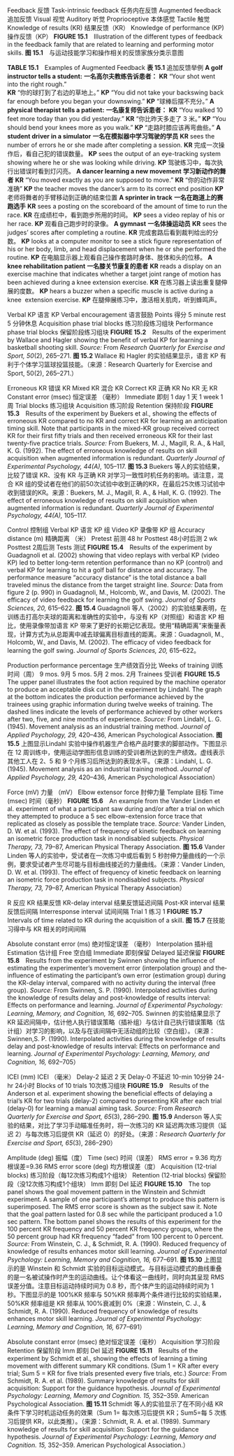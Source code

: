 Feedback 反馈
Task-intrinsic feedback 任务内在反馈
Augmented feedback 追加反馈
Visual 视觉
Auditory 听觉
Proprioceptive 本体感觉
Tactile 触觉
Knowledge of results (KR) 结果反馈（KR）
Knowledge of performance (KP) 操作反馈（KP）
**FIGURE 15.1** Illustration of the different types of feedback in the feedback family that are related to learning and performing ­motor skills.
**图 15.1** 与运动技能学习和操作相关的反馈家族分类示意图

**TABLE 15.1** Examples of Augmented Feedback
**表 15.1** 追加反馈举例
**A golf instructor tells a student:**
**一名高尔夫教练告诉患者：**
**KR**  “Your shot went into the right rough.”  
**KR**  “你的球打到了右边的草地上。”
**KP**   “You did not take your backswing back far enough before you began your downswing.”
**KP**   “球棒后摆不充分。”
**A physical therapist tells a patient:**
**一名康复师告诉患者：**
**KR**   “You walked 10 feet more today than you did yesterday.”
**KR**  “你比昨天多走了 3 米。”
**KP**  “You should bend your knees more as you walk.” 
**KP**   “走路时膝应该再弯曲些。”
**A student driver in a simulator**
**一名在模拟器中学习驾驶的学员**
**KR**   sees the number of errors he or she made after completing a session.
**KR**  完成一次操作后，看自己犯的错误数量。
**KP**   sees the output of an eye-tracking system showing where he or she was looking while driving. 
**KP**   驾驶练习中，每次执行出错误时看到灯闪亮。
**A dancer learning a new movement**
**学习新动作的舞者**
**KR**    “You moved exactly as you are supposed to move.”
**KR**  “你的动作非常准确”
**KP**   the teacher moves the dancer’s arm to its correct end position
**KP**  老师将舞者的手臂移动到正确的结束位置
**A sprinter in track**
**一名在跑道上的赛跑选手**
**KR**   sees a posting on the scoreboard of the amount of time to run  the race.
**KR**  在成绩栏中，看到跑步所用的时间。
**KP**  sees a video replay of his or her race.
**KP**   观看自己跑步时的录像。
**A gymnast**
**一名体操运动员**
**KR**  sees the judges’ scores after completing a routine.
**KR**  完成套路后看到裁判给出的分数。
**KP**   looks at a computer monitor to see a stick figure representation   of his or her body, limb, and head displacement when he or   she performed the routine.
**KP**  在电脑显示器上观看自己操作套路时身体、肢体和头的位移。
**A knee rehabilitation patient**
**一名膝关节康复的患者**
**KR**   reads a display on an exercise machine that indicates whether   a target joint range of motion has been achieved during a knee   extension exercise. 
**KR**  在练习器上读出重复腿伸展的度数。
**KP**   hears a buzzer when a specific muscle is active during a knee ­  extension exercise.
**KP**  在腿伸展练习中，激活相关肌肉，听到蜂鸣声。

Verbal KP 语言 KP
Verbal encouragement 语言鼓励
Points 得分
5 minute rest 5 分钟休息
Acquisition phase trial blocks 练习阶段练习组块
Performance phase trial blocks 保留阶段练习组块
**FIGURE 15.2** Results of the experiment by Wallace and Hagler showing the benefit of verbal KP for learning a basketball shooting skill.  *Source:* From *Research Quarterly for Exercise and Sport, 50*(2), 265–271.
**图 15.2** Wallace 和 Hagler 的实验结果显示，语言 KP 有利于个体学习篮球投篮技能。（来源：Research Quarterly for Exercise and Sport, 50(2), 265–271.）

Erroneous KR 错误 KR
Mixed KR 混合 KR
Correct KR 正确 KR
No KR 无 KR
Constant error (msec) 恒定误差 （毫秒） 
Immediate 即刻
1 day 1 天
1 week 1 周
Trial blocks 练习组块
Acquisition 练习阶段
Retention 保持阶段
**FIGURE 15.3** Results of the experiment by Buekers et al., showing the effects of erroneous KR compared to no KR and correct KR for learning an anticipation timing skill. Note that participants in the mixed-KR group received correct KR for their first fifty trials and then received erroneous KR for their last twenty-five practice trials. *Source:* From Buekers, M. J., Magill, R. A., & Hall, K. G. (1992). The effect of erroneous knowledge of results on skill acquisition when augmented information is redundant. ­*Quarterly Journal of Experimental Psychology, 44(A),* 105–117.
**图 15.3** Buekers 等人的实验结果，比较了错误 KR、没有 KR 与正确 KR 对学习一致性时机任务的影响。请注意，混合 KR 组的受试者在他们的前50次试验中收到正确的KR，在最后25次练习试验中收到错误的KR。来源：Buekers, M. J., Magill, R. A., & Hall, K. G. (1992). The effect of erroneous knowledge of results on skill acquisition when augmented information is redundant. ­*Quarterly Journal of Experimental Psychology, 44(A),* 105–117.

Control 控制组
Verbal KP 语言 KP 组
Video KP 录像带 KP 组
Accuracy distance (m) 精确距离 （米）
Pretest 前测
48 hr Posttest 48小时后测
2 wk Posttest 2周后测
Tests 测试
**FIGURE 15.4** Results of the experiment by Guadagnoli et al. (2002) showing that video replays with verbal KP (video KP) led to better long-term retention performance than no KP (control) and verbal KP for learning to hit a golf ball for distance and accuracy. The performance measure “accuracy distance” is the total distance a ball traveled minus the distance from the target straight line. *Source:* Data from figure 2 (p. 990) in Guadagnoli, M., Holcomb, W., and Davis, M. (2002). The efficacy of video feedback for learning the golf swing. *Journal of Sports Sciences, 20,* 615–622.
**图 15.4** Guadagnoli 等人（2002）的实验结果表明，在训练击打高尔夫球的距离和准确性的实验中，与没有 KP（对照组）和语言 KP 相比，使用录像带加语言 KP 带来了更好的长期记忆表现。使用“精确距离”来衡量表现，计算方式为从总距离中减去球偏离目标直线的距离。来源：Guadagnoli, M., Holcomb, W., and Davis, M. (2002). The efficacy of video feedback for learning the golf swing. *Journal of Sports Sciences, 20,* 615–622。

Production performance percentage 生产绩效百分比
Weeks of training 训练时间（周）
9 mos. 9月
5 mos. 5月
2 mos. 2月
Trainees 受训者
**FIGURE 15.5** The upper panel illustrates the foot action ­required by the machine operator to produce an acceptable disk cut in the experiment by Lindahl. The graph at the bottom indicates the production performance achieved by the trainees using graphic information during twelve weeks of training. The dashed lines indicate the levels of performance achieved by other workers after two, five, and nine months of experience. *Source:* From Lindahl, L. G. (1945). Movement analysis as an industrial training method. *Journal of Applied Psychology, 29,* 420–436, American ­Psychological Association.
**图15.5** 上图显示Lindahl 实验中操作机器生产合格产品时要求的脚部动作。下图显示在 12 周训练中，使用运动学图形信息训练的受训者所达到的生产绩效。虚线表示其他工人在 2、5 和 9 个月练习后所达到的表现水平。（来源：Lindahl, L. G. (1945). Movement analysis as an industrial training method. *Journal of Applied Psychology, 29,* 420–436, American ­Psychological Association）

Force (mV) 力量 （mV）
Elbow extensor force 肘伸力量
Template 目标
Time (msec) 时间（毫秒）
**FIGURE 15.6** An example from the Vander Linden et al. experiment of what a participant saw during and/or after a trial on which they attempted to produce a 5 sec elbow-­extension force trace that replicated as closely as possible the template trace. *Source:* Vander Linden, D. W. et al. (1993). The effect of frequency of kinetic feedback on learning an isometric force production task in nondisabled subjects. *Physical Therapy,* *73,* 79–87, American Physical Therapy Association.
**图 15.6** Vander Linden 等人的实验中，受试者在一次练习中或后看到 5 秒肘伸力量曲线的一个示例，要求受试者产生尽可能与目标曲线接近的力量曲线。（来源：Vander Linden, D. W. et al. (1993). The effect of frequency of kinetic feedback on learning an isometric force production task in nondisabled subjects. *Physical Therapy,* *73,* 79–87, American Physical Therapy Association）

R 反应
KR 结果反馈
KR-delay interval  结果反馈延迟间隔
Post-KR interval 结果反馈后间隔
Interresponse interval 试间间隔
Trial 1 练习 1
**FIGURE 15.7** Intervals of time related to KR ­during the acquisition of a skill.
**图 15.7** 在技能习得中与 KR 相关的时间间隔

Absolute constant error (ms) 绝对恒定误差 （毫秒）
Interpolation 插补组
Estimation 估计组
Free 空白组
Immediate 即刻保留
Delayed 延迟保留
**FIGURE 15.8** Results from the experiment by Swinnen showing the influence of estimating the ­experimenter’s movement error (interpolation group) and the­ ­influence of estimating the participant’s own error (estimation group) during the KR-delay interval, compared with no activity during the interval (free group). *Source:* From Swinnen, 
S. P. (1990). Interpolated activities during the knowledge of results delay and post-knowledge of results interval: Effects on performance and learning. *Journal of Experimental Psychology: Learning, Memory, and Cognition, 16,* 692–705.
Swinnen 的实验结果显示了 KR 延迟间隔中，估计他人执行错误策略（插补组）与估计自己执行错误策略（估计组）对学习的影响，以及与在该间隔中无活动组的比较（空白组）。（来源：Swinnen,S. P. (1990). Interpolated activities during the knowledge of results delay and post-knowledge of results interval: Effects on performance and learning. *Journal of Experimental Psychology: Learning, Memory, and Cognition, 16,* 692–705）

ICEI (mm) ICEI （毫米）
Delay-2 延迟 2 天
Delay-0 不延迟
10-min 10分钟
24-hr 24小时
Blocks of 10 trials 10次练习组块
**FIGURE 15.9** Results of the Anderson et al. experiment showing the beneficial effects of delaying a trial’s KR for two trials (delay-2) compared to presenting KR after each trial (delay-0) for learning a manual aiming task. *Source:* From *Research Quarterly for Exercise and Sport, 65*(3), 286–290.
**图 15.9** Anderson 等人实验的结果，对比了学习手动瞄准任务时，将一次练习的 KR 延迟两次练习提供（延迟 2）与每次练习后提供 KR（延迟 0）的好处。（来源：*Research Quarterly for Exercise and Sport, 65*(3), 286–290）

Amplitude (deg) 振幅（度）
Time (sec) 时间（误差）
RMS error = 9.36 均方根误差=9.36
RMS error score (deg) 均方根误差（度）
Acquisition (12-trial blocks) 练习阶段（每12次练习构成1个组块）
Retention (12-trial blocks) 保留阶段（没12次练习构成1个组块）
Imm 即刻
Del 延迟
**FIGURE 15.10** The top panel shows the goal movement pattern in the ­Winstein and Schmidt experiment. A sample of one participant’s attempt to produce this pattern is superimposed. The RMS error score is shown as the subject saw it. Note that the goal pattern lasted for 0.8 sec while the participant produced a 1.0 sec pattern. The bottom panel shows the results of this experiment for the 100 percent KR frequency and 50 percent KR frequency groups, where the 50 percent group had KR ­frequency “faded” from 100 percent to 0 percent. *Source:* From Winstein, C. J., & Schmidt, R. A. (1990). Reduced frequency of knowledge of results enhances motor skill learning.  *Journal of Experimental Psychology: Learning, Memory and Cognition, 16,* 677–691.
**图 15.10** 上图显示的是  Winstein 和 Schmidt 实验的目标运动模式。与目标运动模式的曲线重叠的是一名被试操作时产生的运动曲线。让个体看这一曲线时，同时向其呈现 RMS 误差分值。注意目标运动持续时间为 0.8 秒，而个体产生的运动持续时间为 1 秒。下图显示的是 100%KR 频率与 50%KR 频率两个条件进行比较的实验结果，50%KR 频率组是 KR 频率从 100%衰减到 0%（来源：Winstein, C. J., & Schmidt, R. A. (1990). Reduced frequency of knowledge of results enhances motor skill learning. *Journal of Experimental Psychology: Learning, Memory and Cognition, 16,* 677–691）

Absolute constant error (msec) 绝对恒定误差（毫秒）
Acquisition 学习阶段
Retention 保留阶段
Imm 即刻
Del 延迟
**FIGURE 15.11** Results of the experiment by Schmidt et al., showing the ­effects of learning a timing movement with different summary KR conditions. (Sum 1 = KR after every trial; Sum 5 = KR for five trials presented every five trials, etc.) *Source:* From Schmidt, R. A. et al. (1989). Summary knowledge of results for skill acquisition: Support for the guidance hypothesis. *Journal of Experimental Psychology: Learning, Memory and Cognition. 15,* 352–359. American Psychological Association.
**图 15.11** Schmidt 等人的实验显示了在不同小结 KR 条件下学习时机运动任务的效果（Sum 1= 每次练习后提供 KR；Sum5=每 5 次练习后提供 KR，以此类推）。（来源：Schmidt, R. A. et al. (1989). Summary knowledge of results for skill acquisition: Support for the guidance hypothesis. *Journal of Experimental Psychology: Learning, Memory and Cognition. 15,* 352–359. American Psychological Association.）